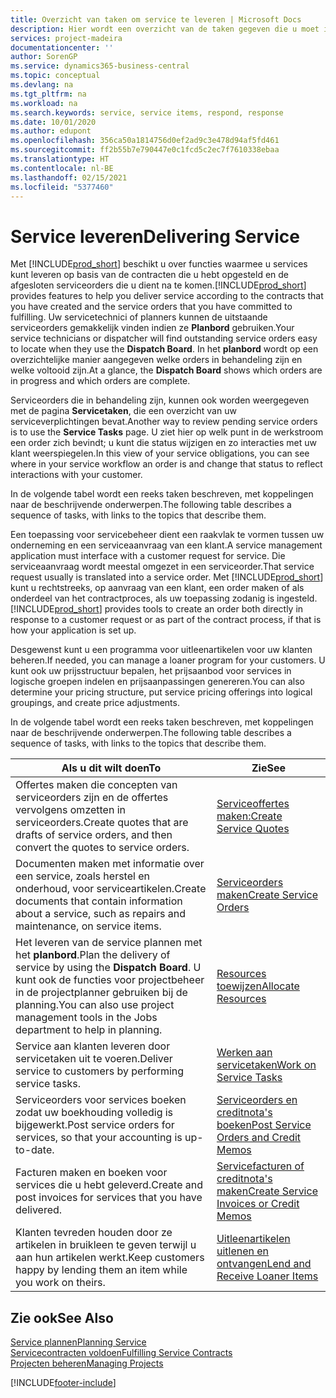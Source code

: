 ```yaml
---
title: Overzicht van taken om service te leveren | Microsoft Docs
description: Hier wordt een overzicht van de taken gegeven die u moet instellen om ervoor te zorgen dat u kwaliteitsservice levert en afspraken met klanten nakomt.
services: project-madeira
documentationcenter: ''
author: SorenGP
ms.service: dynamics365-business-central
ms.topic: conceptual
ms.devlang: na
ms.tgt_pltfrm: na
ms.workload: na
ms.search.keywords: service, service items, respond, response
ms.date: 10/01/2020
ms.author: edupont
ms.openlocfilehash: 356ca50a1814756d0ef2ad9c3e478d94af5fd461
ms.sourcegitcommit: ff2b55b7e790447e0c1fcd5c2ec7f7610338ebaa
ms.translationtype: HT
ms.contentlocale: nl-BE
ms.lasthandoff: 02/15/2021
ms.locfileid: "5377460"
---
```

# <a name="delivering-service"></a><span data-ttu-id="0d997-103">Service leveren</span><span class="sxs-lookup"><span data-stu-id="0d997-103">Delivering Service</span></span>
<span data-ttu-id="0d997-104">Met [!INCLUDE[prod_short](includes/prod_short.md)] beschikt u over functies waarmee u services kunt leveren op basis van de contracten die u hebt opgesteld en de afgesloten serviceorders die u dient na te komen.</span><span class="sxs-lookup"><span data-stu-id="0d997-104">[!INCLUDE[prod_short](includes/prod_short.md)] provides features to help you deliver service according to the contracts that you have created and the service orders that you have committed to fulfilling.</span></span> <span data-ttu-id="0d997-105">Uw servicetechnici of planners kunnen de uitstaande serviceorders gemakkelijk vinden indien ze **Planbord** gebruiken.</span><span class="sxs-lookup"><span data-stu-id="0d997-105">Your service technicians or dispatcher will find outstanding service orders easy to locate when they use the **Dispatch Board**.</span></span> <span data-ttu-id="0d997-106">In het **planbord** wordt op een overzichtelijke manier aangegeven welke orders in behandeling zijn en welke voltooid zijn.</span><span class="sxs-lookup"><span data-stu-id="0d997-106">At a glance, the **Dispatch Board** shows which orders are in progress and which orders are complete.</span></span>  
  
<span data-ttu-id="0d997-107">Serviceorders die in behandeling zijn, kunnen ook worden weergegeven met de pagina **Servicetaken**, die een overzicht van uw serviceverplichtingen bevat.</span><span class="sxs-lookup"><span data-stu-id="0d997-107">Another way to review pending service orders is to use the **Service Tasks** page.</span></span> <span data-ttu-id="0d997-108">U ziet hier op welk punt in de werkstroom een order zich bevindt; u kunt die status wijzigen en zo interacties met uw klant weerspiegelen.</span><span class="sxs-lookup"><span data-stu-id="0d997-108">In this view of your service obligations, you can see where in your service workflow an order is and change that status to reflect interactions with your customer.</span></span>  
  
<span data-ttu-id="0d997-109">In de volgende tabel wordt een reeks taken beschreven, met koppelingen naar de beschrijvende onderwerpen.</span><span class="sxs-lookup"><span data-stu-id="0d997-109">The following table describes a sequence of tasks, with links to the topics that describe them.</span></span>   

<span data-ttu-id="0d997-110">Een toepassing voor servicebeheer dient een raakvlak te vormen tussen uw onderneming en een serviceaanvraag van een klant.</span><span class="sxs-lookup"><span data-stu-id="0d997-110">A service management application must interface with a customer request for service.</span></span> <span data-ttu-id="0d997-111">Die serviceaanvraag wordt meestal omgezet in een serviceorder.</span><span class="sxs-lookup"><span data-stu-id="0d997-111">That service request usually is translated into a service order.</span></span> <span data-ttu-id="0d997-112">Met [!INCLUDE[prod_short](includes/prod_short.md)] kunt u rechtstreeks, op aanvraag van een klant, een order maken of als onderdeel van het contractproces, als uw toepassing zodanig is ingesteld.</span><span class="sxs-lookup"><span data-stu-id="0d997-112">[!INCLUDE[prod_short](includes/prod_short.md)] provides tools to create an order both directly in response to a customer request or as part of the contract process, if that is how your application is set up.</span></span>  
  
<span data-ttu-id="0d997-113">Desgewenst kunt u een programma voor uitleenartikelen voor uw klanten beheren.</span><span class="sxs-lookup"><span data-stu-id="0d997-113">If needed, you can manage a loaner program for your customers.</span></span> <span data-ttu-id="0d997-114">U kunt ook uw prijsstructuur bepalen, het prijsaanbod voor services in logische groepen indelen en prijsaanpassingen genereren.</span><span class="sxs-lookup"><span data-stu-id="0d997-114">You can also determine your pricing structure, put service pricing offerings into logical groupings, and create price adjustments.</span></span>  
  
<span data-ttu-id="0d997-115">In de volgende tabel wordt een reeks taken beschreven, met koppelingen naar de beschrijvende onderwerpen.</span><span class="sxs-lookup"><span data-stu-id="0d997-115">The following table describes a sequence of tasks, with links to the topics that describe them.</span></span>   
  
|<span data-ttu-id="0d997-116">**Als u dit wilt doen**</span><span class="sxs-lookup"><span data-stu-id="0d997-116">**To**</span></span>|<span data-ttu-id="0d997-117">**Zie**</span><span class="sxs-lookup"><span data-stu-id="0d997-117">**See**</span></span>|  
|------------|-------------|  
|<span data-ttu-id="0d997-118">Offertes maken die concepten van serviceorders zijn en de offertes vervolgens omzetten in serviceorders.</span><span class="sxs-lookup"><span data-stu-id="0d997-118">Create quotes that are drafts of service orders, and then convert the quotes to service orders.</span></span>|[<span data-ttu-id="0d997-119">Serviceoffertes maken:</span><span class="sxs-lookup"><span data-stu-id="0d997-119">Create Service Quotes</span></span>](service-how-to-create-service-quotes.md)|
|<span data-ttu-id="0d997-120">Documenten maken met informatie over een service, zoals herstel en onderhoud, voor serviceartikelen.</span><span class="sxs-lookup"><span data-stu-id="0d997-120">Create documents that contain information about a service, such as repairs and maintenance, on service items.</span></span>|[<span data-ttu-id="0d997-121">Serviceorders maken</span><span class="sxs-lookup"><span data-stu-id="0d997-121">Create Service Orders</span></span>](service-how-to-create-service-orders.md)|
|<span data-ttu-id="0d997-122">Het leveren van de service plannen met het **planbord**.</span><span class="sxs-lookup"><span data-stu-id="0d997-122">Plan the delivery of service by using the **Dispatch Board**.</span></span> <span data-ttu-id="0d997-123">U kunt ook de functies voor projectbeheer in de projectplanner gebruiken bij de planning.</span><span class="sxs-lookup"><span data-stu-id="0d997-123">You can also use project management tools in the Jobs department to help in planning.</span></span>|[<span data-ttu-id="0d997-124">Resources toewijzen</span><span class="sxs-lookup"><span data-stu-id="0d997-124">Allocate Resources</span></span>](service-how-to-allocate-resources.md)|  
|<span data-ttu-id="0d997-125">Service aan klanten leveren door servicetaken uit te voeren.</span><span class="sxs-lookup"><span data-stu-id="0d997-125">Deliver service to customers by performing service tasks.</span></span>|[<span data-ttu-id="0d997-126">Werken aan servicetaken</span><span class="sxs-lookup"><span data-stu-id="0d997-126">Work on Service Tasks</span></span>](service-how-to-work-on-service-tasks.md)|  
|<span data-ttu-id="0d997-127">Serviceorders voor services boeken zodat uw boekhouding volledig is bijgewerkt.</span><span class="sxs-lookup"><span data-stu-id="0d997-127">Post service orders for services, so that your accounting is up-to-date.</span></span>|[<span data-ttu-id="0d997-128">Serviceorders en creditnota's boeken</span><span class="sxs-lookup"><span data-stu-id="0d997-128">Post Service Orders and Credit Memos</span></span>](service-how-to-post-service-orders.md)|  
|<span data-ttu-id="0d997-129">Facturen maken en boeken voor services die u hebt geleverd.</span><span class="sxs-lookup"><span data-stu-id="0d997-129">Create and post invoices for services that you have delivered.</span></span>|[<span data-ttu-id="0d997-130">Servicefacturen of creditnota's maken</span><span class="sxs-lookup"><span data-stu-id="0d997-130">Create Service Invoices or Credit Memos</span></span>](service-how-create-invoices.md)|  
|<span data-ttu-id="0d997-131">Klanten tevreden houden door ze artikelen in bruikleen te geven terwijl u aan hun artikelen werkt.</span><span class="sxs-lookup"><span data-stu-id="0d997-131">Keep customers happy by lending them an item while you work on theirs.</span></span>| [<span data-ttu-id="0d997-132">Uitleenartikelen uitlenen en ontvangen</span><span class="sxs-lookup"><span data-stu-id="0d997-132">Lend and Receive Loaner Items</span></span>](service-how-to-lend-receive-loaners.md)|
  
## <a name="see-also"></a><span data-ttu-id="0d997-133">Zie ook</span><span class="sxs-lookup"><span data-stu-id="0d997-133">See Also</span></span>  
[<span data-ttu-id="0d997-134">Service plannen</span><span class="sxs-lookup"><span data-stu-id="0d997-134">Planning Service</span></span>](service-plan-service.md)  
[<span data-ttu-id="0d997-135">Servicecontracten voldoen</span><span class="sxs-lookup"><span data-stu-id="0d997-135">Fulfilling Service Contracts</span></span>](service-fulfill-service-contracts.md)  
[<span data-ttu-id="0d997-136">Projecten beheren</span><span class="sxs-lookup"><span data-stu-id="0d997-136">Managing Projects</span></span>](projects-manage-projects.md)  


[!INCLUDE[footer-include](includes/footer-banner.md)]